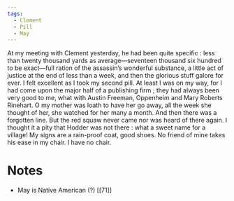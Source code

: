 ```yaml
---
tags:
  - Clement
  - Pill
  - May
---
```

At my meeting with Clement yesterday, he had been quite specific : less than twenty thousand yards as average—seventeen thousand six hundred to be exact—full ration of the assassin’s wonderful substance, a little act of justice at the end of less than a week, and then the glorious stuff galore for ever. I felt excellent as I took my second pill. At least I was on my way, for I had come upon the major half of a publishing firm ; they had always been very good to me, what with Austin Freeman, Oppenheim and Mary Roberts Rinehart. O my mother was loath to have her go away, all the week she thought of her, she watched for her many a month. And then there was a forgotten line. But the red squaw never came nor was heard of there again. I thought it a pity that Hodder was not there : what a sweet name for a village! My signs are a rain-proof coat, good shoes. No friend of mine takes his ease in my chair. I have no chair.

# Notes
- May is Native American (?) [[71]]
